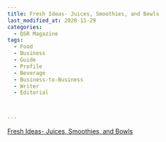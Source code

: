 ```yaml
---
title: Fresh Ideas- Juices, Smoothies, and Bowls
last_modified_at: 2020-11-29
categories:
  - QSR Magazine
tags:
  - Food
  - Business
  - Guide
  - Profile
  - Beverage
  - Business-to-Business
  - Writer
  - Editorial 



---
```


[Fresh Ideas- Juices, Smoothies, and Bowls](http://www.ourdigitalmags.com/publication/?i=655314&ver=html5&p=21)
